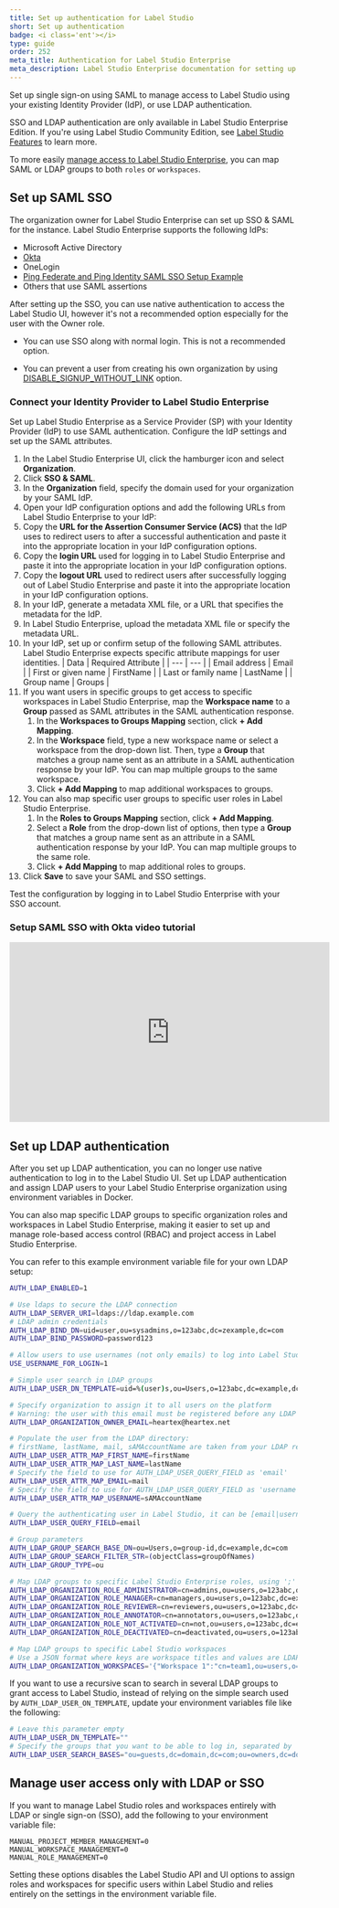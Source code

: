 ```yaml
---
title: Set up authentication for Label Studio
short: Set up authentication
badge: <i class='ent'></i>
type: guide
order: 252
meta_title: Authentication for Label Studio Enterprise
meta_description: Label Studio Enterprise documentation for setting up SSO and LDAP authentication for your data labeling, machine learning, and data science projects.
---
```


Set up single sign-on using SAML to manage access to Label Studio using your existing Identity Provider (IdP), or use LDAP authentication.

<div class="enterprise"><p>
SSO and LDAP authentication are only available in Label Studio Enterprise Edition. If you're using Label Studio Community Edition, see <a href="label_studio_compare.html">Label Studio Features</a> to learn more.
</p></div>

To more easily [manage access to Label Studio Enterprise](manage_users.html), you can map SAML or LDAP groups to both `roles` or `workspaces`. 

## Set up SAML SSO

The organization owner for Label Studio Enterprise can set up SSO & SAML for the instance. Label Studio Enterprise supports the following IdPs:
- Microsoft Active Directory
- [Okta](https://www.youtube.com/watch?v=Dr-_hyWIw4M)
- OneLogin
- [Ping Federate and Ping Identity SAML SSO Setup Example](pingone.html)
- Others that use SAML assertions

After setting up the SSO, you can use native authentication to access the Label Studio UI, however it's not a recommended option especially for the user with the Owner role.

- You can use SSO along with normal login. This is not a recommended option.

- You can prevent a user from creating his own organization by using [DISABLE_SIGNUP_WITHOUT_LINK](signup.html#Restrict-signup-for-local-deployments) option.

### Connect your Identity Provider to Label Studio Enterprise

Set up Label Studio Enterprise as a Service Provider (SP) with your Identity Provider (IdP) to use SAML authentication. Configure the IdP settings and set up the SAML attributes. 

1. In the Label Studio Enterprise UI, click the hamburger icon and select **Organization**.
2. Click **SSO & SAML**.
3. In the **Organization** field, specify the domain used for your organization by your SAML IdP. 
4. Open your IdP configuration options and add the following URLs from Label Studio Enterprise to your IdP:
  1. Copy the **URL for the Assertion Consumer Service (ACS)** that the IdP uses to redirect users to after a successful authentication and paste it into the appropriate location in your IdP configuration options.
  2. Copy the **login URL** used for logging in to Label Studio Enterprise and paste it into the appropriate location in your IdP configuration options.
  3. Copy the **logout URL** used to redirect users after successfully logging out of Label Studio Enterprise and paste it into the appropriate location in your IdP configuration options.
5. In your IdP, generate a metadata XML file, or a URL that specifies the metadata for the IdP. 
6. In Label Studio Enterprise, upload the metadata XML file or specify the metadata URL. 
7. In your IdP, set up or confirm setup of the following SAML attributes. Label Studio Enterprise expects specific attribute mappings for user identities.
   | Data | Required Attribute |
   | --- | --- |
   | Email address | Email |
   | First or given name | FirstName |
   | Last or family name | LastName |
   | Group name | Groups |
8. If you want users in specific groups to get access to specific workspaces in Label Studio Enterprise, map the **Workspace name** to a **Group** passed as SAML attributes in the SAML authentication response.
    1. In the **Workspaces to Groups Mapping** section, click **+ Add Mapping**.
    2. In the **Workspace** field, type a new workspace name or select a workspace from the drop-down list. Then, type a **Group** that matches a group name sent as an attribute in a SAML authentication response by your IdP. You can map multiple groups to the same workspace. 
    3. Click **+ Add Mapping** to map additional workspaces to groups. 
9. You can also map specific user groups to specific user roles in Label Studio Enterprise. 
   1. In the **Roles to Groups Mapping** section, click **+ Add Mapping**.
   2. Select a **Role** from the drop-down list of options, then type a **Group** that matches a group name sent as an attribute in a SAML authentication response by your IdP. You can map multiple groups to the same role. 
   3. Click **+ Add Mapping** to map additional roles to groups. 
10. Click **Save** to save your SAML and SSO settings. 

Test the configuration by logging in to Label Studio Enterprise with your SSO account.

### Setup SAML SSO with Okta video tutorial

<iframe class="video-border" width="560" height="315" src="https://www.youtube.com/embed/Dr-_hyWIw4M" width="100%" height="400vh" title="YouTube video player" frameborder="0" allow="accelerometer; autoplay; clipboard-write; encrypted-media; gyroscope; picture-in-picture" allowfullscreen></iframe>

## Set up LDAP authentication 

After you set up LDAP authentication, you can no longer use native authentication to log in to the Label Studio UI. Set up LDAP authentication and assign LDAP users to your Label Studio Enterprise organization using environment variables in Docker. 

You can also map specific LDAP groups to specific organization roles and workspaces in Label Studio Enterprise, making it easier to set up and manage role-based access control (RBAC) and project access in Label Studio Enterprise. 

You can refer to this example environment variable file for your own LDAP setup:

```bash 
AUTH_LDAP_ENABLED=1

# Use ldaps to secure the LDAP connection
AUTH_LDAP_SERVER_URI=ldaps://ldap.example.com
# LDAP admin credentials    
AUTH_LDAP_BIND_DN=uid=user,ou=sysadmins,o=123abc,dc=zexample,dc=com
AUTH_LDAP_BIND_PASSWORD=password123

# Allow users to use usernames (not only emails) to log into Label Studio
USE_USERNAME_FOR_LOGIN=1

# Simple user search in LDAP groups
AUTH_LDAP_USER_DN_TEMPLATE=uid=%(user)s,ou=Users,o=123abc,dc=example,dc=com

# Specify organization to assign it to all users on the platform
# Warning: the user with this email must be registered before any LDAP users log in 
AUTH_LDAP_ORGANIZATION_OWNER_EMAIL=heartex@heartex.net

# Populate the user from the LDAP directory:
# firstName, lastName, mail, sAMAccountName are taken from your LDAP record 
AUTH_LDAP_USER_ATTR_MAP_FIRST_NAME=firstName
AUTH_LDAP_USER_ATTR_MAP_LAST_NAME=lastName
# Specify the field to use for AUTH_LDAP_USER_QUERY_FIELD as 'email'
AUTH_LDAP_USER_ATTR_MAP_EMAIL=mail
# Specify the field to use for AUTH_LDAP_USER_QUERY_FIELD as 'username' 
AUTH_LDAP_USER_ATTR_MAP_USERNAME=sAMAccountName

# Query the authenticating user in Label Studio, it can be [email|username]
AUTH_LDAP_USER_QUERY_FIELD=email

# Group parameters
AUTH_LDAP_GROUP_SEARCH_BASE_DN=ou=Users,o=group-id,dc=example,dc=com
AUTH_LDAP_GROUP_SEARCH_FILTER_STR=(objectClass=groupOfNames)
AUTH_LDAP_GROUP_TYPE=ou

# Map LDAP groups to specific Label Studio Enterprise roles, using ';' to specify several groups
AUTH_LDAP_ORGANIZATION_ROLE_ADMINISTRATOR=cn=admins,ou=users,o=123abc,dc=example,dc=com 
AUTH_LDAP_ORGANIZATION_ROLE_MANAGER=cn=managers,ou=users,o=123abc,dc=example,dc=com 
AUTH_LDAP_ORGANIZATION_ROLE_REVIEWER=cn=reviewers,ou=users,o=123abc,dc=example,dc=com
AUTH_LDAP_ORGANIZATION_ROLE_ANNOTATOR=cn=annotators,ou=users,o=123abc,dc=example,dc=com;cn=guests,ou=users,o=123abc,dc=example,dc=com
AUTH_LDAP_ORGANIZATION_ROLE_NOT_ACTIVATED=cn=not,ou=users,o=123abc,dc=example,dc=com 
AUTH_LDAP_ORGANIZATION_ROLE_DEACTIVATED=cn=deactivated,ou=users,o=123abc,dc=example,dc=com

# Map LDAP groups to specific Label Studio workspaces
# Use a JSON format where keys are workspace titles and values are LDAP groups. Split groups with ';' to specify several groups.
AUTH_LDAP_ORGANIZATION_WORKSPACES='{"Workspace 1":"cn=team1,ou=users,o=60cbc901ec2e8e387a3b2d3e,dc=jumpcloud,dc=com","Workspace 2":"cn=team2,ou=users,o=60cbc901ec2e8e387a3b2d3e,dc=jumpcloud,dc=com"}'
```

If you want to use a recursive scan to search in several LDAP groups to grant access to Label Studio, instead of relying on the simple search used by `AUTH_LDAP_USER_ON_TEMPLATE`, update your environment variables file like the following:
```bash
# Leave this parameter empty
AUTH_LDAP_USER_DN_TEMPLATE=""
# Specify the groups that you want to be able to log in, separated by ';' 
AUTH_LDAP_USER_SEARCH_BASES="ou=guests,dc=domain,dc=com;ou=owners,dc=domain,dc=com"
```

## Manage user access only with LDAP or SSO 

If you want to manage Label Studio roles and workspaces entirely with LDAP or single sign-on (SSO), add the following to your environment variable file:

```
MANUAL_PROJECT_MEMBER_MANAGEMENT=0
MANUAL_WORKSPACE_MANAGEMENT=0
MANUAL_ROLE_MANAGEMENT=0
```

Setting these options disables the Label Studio API and UI options to assign roles and workspaces for specific users within Label Studio and relies entirely on the settings in the environment variable file.
